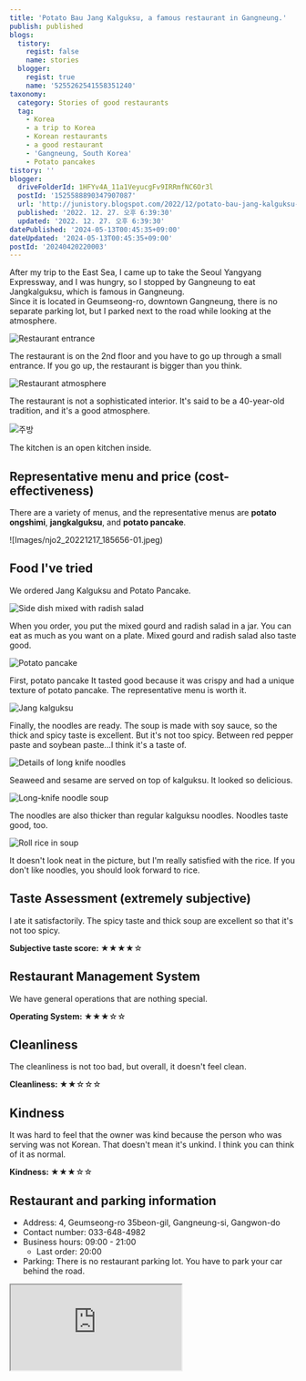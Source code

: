 ```yaml
---
title: 'Potato Bau Jang Kalguksu, a famous restaurant in Gangneung.'
publish: published
blogs:
  tistory:
    regist: false
    name: stories
  blogger:
    regist: true
    name: '5255262541558351240'
taxonomy:
  category: Stories of good restaurants
  tag:
    - Korea
    - a trip to Korea
    - Korean restaurants
    - a good restaurant
    - 'Gangneung, South Korea'
    - Potato pancakes
tistory: ''
blogger:
  driveFolderId: 1HFYv4A_11a1VeyucgFv9IRRmfNC6Or3l
  postId: '1525588890347907087'
  url: 'http://junistory.blogspot.com/2022/12/potato-bau-jang-kalguksu-famous.html'
  published: '2022. 12. 27. 오후 6:39:30'
  updated: '2022. 12. 27. 오후 6:39:30'
datePublished: '2024-05-13T00:45:35+09:00'
dateUpdated: '2024-05-13T00:45:35+09:00'
postId: '20240420220003'
---
```


After my trip to the East Sea, I came up to take the Seoul Yangyang Expressway, and I was hungry, so I stopped by Gangneung to eat Jangkalguksu, which is famous in Gangneung.  
Since it is located in Geumseong-ro, downtown Gangneung, there is no separate parking lot, but I parked next to the road while looking at the atmosphere.

![Restaurant entrance](./images/njo2_20221217_192447-01.jpeg)

The restaurant is on the 2nd floor and you have to go up through a small entrance. If you go up, the restaurant is bigger than you think.

![Restaurant atmosphere](./images/njo2_20221217_185725-01.jpeg)

The restaurant is not a sophisticated interior. It's said to be a 40-year-old tradition, and it's a good atmosphere.

![주방](./images/njo2_20221217_190010-01.jpeg)

The kitchen is an open kitchen inside.

## Representative menu and price (cost-effectiveness)

There are a variety of menus, and the representative menus are **potato ongshimi**, **jangkalguksu**, and **potato pancake**.

![Images/njo2_20221217_185656-01.jpeg)

## Food I've tried

We ordered Jang Kalguksu and Potato Pancake.

![Side dish mixed with radish salad](./images/njo2_20221217_185756-01.jpeg)

When you order, you put the mixed gourd and radish salad in a jar. You can eat as much as you want on a plate. Mixed gourd and radish salad also taste good.

![Potato pancake](./images/njo2_20221217_190219-01.jpeg)

First, potato pancake It tasted good because it was crispy and had a unique texture of potato pancake. The representative menu is worth it.

![Jang kalguksu](./images/njo2_20221217_190329-01.jpeg)

Finally, the noodles are ready. The soup is made with soy sauce, so the thick and spicy taste is excellent. But it's not too spicy. Between red pepper paste and soybean paste...I think it's a taste of.

![Details of long knife noodles](./images/njo2_20221217_190337-01.jpeg)

Seaweed and sesame are served on top of kalguksu. It looked so delicious.

![Long-knife noodle soup](./images/njo2_20221217_190409-01.jpeg)

The noodles are also thicker than regular kalguksu noodles. Noodles taste good, too.

![Roll rice in soup](./images/njo2_20221217_191435-01.jpeg)

It doesn't look neat in the picture, but I'm really satisfied with the rice. If you don't like noodles, you should look forward to rice.

## Taste Assessment (extremely subjective)

I ate it satisfactorily. The spicy taste and thick soup are excellent so that it's not too spicy.

<div className='alert alert-info'>
<b>Subjective taste score: </b> ★★★★☆
</div>

## Restaurant Management System

We have general operations that are nothing special.

<div className='alert alert-info'>
<b>Operating System: </b> ★★★☆☆
</div>

## Cleanliness

The cleanliness is not too bad, but overall, it doesn't feel clean.

<div className='alert alert-info'>
<b>Cleanliness: </b> ★★☆☆☆
</div>

## Kindness

It was hard to feel that the owner was kind because the person who was serving was not Korean. That doesn't mean it's unkind. I think you can think of it as normal.

<div className='alert alert-info'>
<b>Kindness: </b> ★★★☆☆
</div>

## Restaurant and parking information

- Address: 4, Geumseong-ro 35beon-gil, Gangneung-si, Gangwon-do
- Contact number: 033-648-4982
- Business hours: 09:00 - 21:00
  - Last order: 20:00
- Parking: There is no restaurant parking lot. You have to park your car behind the road.

<div className='embed-responsive embed-responsive-16by9'>
<iframe src='https://www.google.com/maps/embed?pb=!1m18!1m12!1m3!1d3154.5778616637613!2d128.89256373128703!3d37.75304655646589!2m3!1f0!2f0!3f0!3m2!1i1024!2i768!4f13.1!3m3!1m2!1s0x3561e5fbcff7a757%3A0xe43cce10a77db329!2z6rCQ7J6Q67CU7Jqw!5e0!3m2!1sko!2skr!4v1672128418845!5m2!1sko!2skr' className='embed-responsive-item' allowFullScreen></iframe>
</div>
